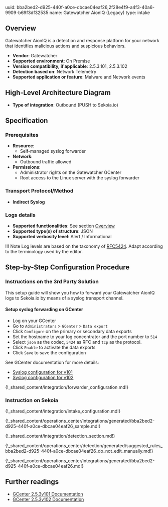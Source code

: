 uuid: bba2bed2-d925-440f-a0ce-dbcae04eaf26,2f28e4f9-a4f3-40a6-9909-b69f3df32535
name: Gatewatcher AionIQ (Legacy)
type: intake

## Overview

Gatewatcher AionIQ is a detection and response platform for your network that identifies malicious actions and suspicious behaviors.

- **Vendor**: Gatewatcher
- **Supported environment**: On Premise
- **Version compatibility, if applicable**: 2.5.3.101, 2.5.3.102
- **Detection based on**: Network Telemetry
- **Supported application or feature**: Malware and Network events

## High-Level Architecture Diagram

- **Type of integration**: Outbound (PUSH to Sekoia.io)

## Specification

### Prerequisites

- **Resource**:
    - Self-managed syslog forwarder
- **Network**:
    - Outbound traffic allowed
- **Permissions**:
    - Administrator rights on the Gatewatcher GCenter
    - Root access to the Linux server with the syslog forwarder

### Transport Protocol/Method

- **Indirect Syslog**

### Logs details

- **Supported functionalities**: See section [Overview](#overview)
- **Supported type(s) of structure**: JSON
- **Supported verbosity level**: Alert / Informational

!!! Note
    Log levels are based on the taxonomy of [RFC5424](https://datatracker.ietf.org/doc/html/rfc5424). Adapt according to the terminology used by the editor.

## Step-by-Step Configuration Procedure

### Instructions on the 3rd Party Solution

This setup guide will show you how to forward your Gatewatcher AionIQ logs to Sekoia.io by means of a syslog transport channel.

#### Setup syslog forwarding on GCenter

   - Log on your GCenter
   - Go to  `Administrators` > `GCenter` > `Data export`
   - Click `Configure` on the primary or secondary data exports
   - Set the hostname to your log concentrator and the port number to `514`
   - Select `json` as the codec, `5424` as RFC and `tcp` as the protocol.
   - Click `Enable` to activate the data exports
   - Click `Save` to save the configuration

See GCenter documentation for more details:

- [Syslog configuration for v101](https://docs.gatewatcher.com/en/gcenter/2.5.3/101/itg-ext/syslog.html)
- [Syslog configuration for v102](https://docs.gatewatcher.com/en/gcenter/2.5.3/102/08_use_cases_administrator/05_gcenter_admin/01_data_management.html)

{!_shared_content/integration/forwarder_configuration.md!}

### Instruction on Sekoia

{!_shared_content/integration/intake_configuration.md!}

{!_shared_content/operations_center/integrations/generated/bba2bed2-d925-440f-a0ce-dbcae04eaf26_sample.md!}

{!_shared_content/integration/detection_section.md!}

{!_shared_content/operations_center/detection/generated/suggested_rules_bba2bed2-d925-440f-a0ce-dbcae04eaf26_do_not_edit_manually.md!}

{!_shared_content/operations_center/integrations/generated/bba2bed2-d925-440f-a0ce-dbcae04eaf26.md!}

## Further readings

- [GCenter 2.5.3v101 Documentation](https://docs.gatewatcher.com/en/gcenter/2.5.3/101)
- [GCenter 2.5.3v102 Documentation](https://docs.gatewatcher.com/en/gcenter/2.5.3/102)
